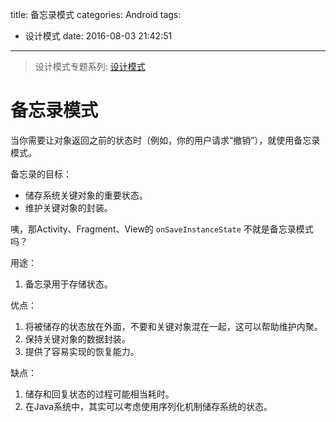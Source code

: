 title: 备忘录模式
categories: Android
tags:
  - 设计模式
date: 2016-08-03 21:42:51
---


> 设计模式专题系列: [设计模式](http://yifeiyuan.me/2016/07/20/design-patterns/)

# 备忘录模式

当你需要让对象返回之前的状态时（例如，你的用户请求“撤销”），就使用备忘录模式。


备忘录的目标：

- 储存系统关键对象的重要状态。
- 维护关键对象的封装。  

咦，那Activity、Fragment、View的 `onSaveInstanceState` 不就是备忘录模式吗？ 

<!-- more -->

用途：

1. 备忘录用于存储状态。


优点：

1. 将被储存的状态放在外面，不要和关键对象混在一起，这可以帮助维护内聚。
2. 保持关键对象的数据封装。
3. 提供了容易实现的恢复能力。  

缺点：

1. 储存和回复状态的过程可能相当耗时。
2. 在Java系统中，其实可以考虑使用序列化机制储存系统的状态。


